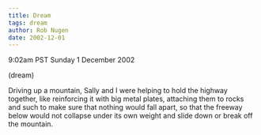 ```yaml
---
title: Dream
tags: dream
author: Rob Nugen
date: 2002-12-01
---
```


<p class=date>9:02am PST Sunday 1 December 2002</p>

<p class=note>(dream)</p>

<p class=dream>Driving up a mountain, Sally and I were helping to hold
the highway together, like reinforcing it with big metal plates,
attaching them to rocks and such to make sure that nothing would fall
apart, so that the freeway below would not collapse under its own
weight and slide down or break off the mountain.</p>
